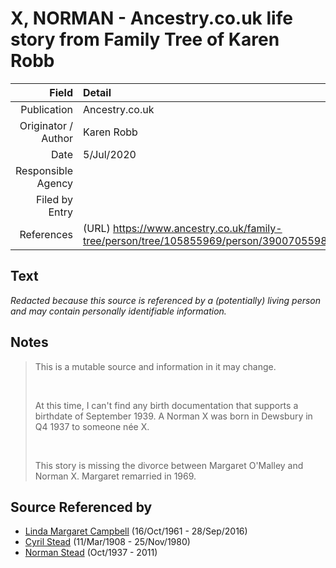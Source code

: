 ﻿---
layout: page
permalink: /sources/s80113535
---

# X, NORMAN - Ancestry.co.uk life story from Family Tree of Karen Robb

Field | Detail
---:|:---
Publication | Ancestry.co.uk
Originator / Author | Karen Robb
Date | 5/Jul/2020
Responsible Agency | 
Filed by Entry | 
References | (URL) https://www.ancestry.co.uk/family-tree/person/tree/105855969/person/390070559867/story

## Text

_Redacted because this source is referenced by a (potentially) living person and may contain personally identifiable information._

## Notes

> This is a mutable source and information in it may change.
>
> <br/>
>
> At this time, I can't find any birth documentation that supports a birthdate of September 1939. A Norman X was born in Dewsbury in Q4 1937 to someone née X.
>
> <br/>
>
> This story is missing the divorce between Margaret O'Malley and Norman X. Margaret remarried in 1969.
>


## Source Referenced by

* [Linda Margaret Campbell](../people/@76650284@-linda-margaret-campbell-b1961-10-16-d2016-9-28.md) (16/Oct/1961 - 28/Sep/2016)
* [Cyril Stead](../people/@61214710@-cyril-stead-b1908-3-11-d1980-11-25.md) (11/Mar/1908 - 25/Nov/1980)
* [Norman Stead](../people/@69808462@-norman-stead-b1937-10-d2011.md) (Oct/1937 - 2011)
